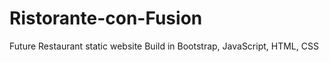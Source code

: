 # Ristorante-con-Fusion
Future Restaurant static website 
Build in Bootstrap, JavaScript, HTML, CSS
